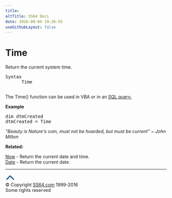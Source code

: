 ```yaml
---
title:
altTitle: SS64 Docs
date: 2016-09-04 19:26:55
useGithubLayout: false
---
```

<!-- #BeginLibraryItem "/Library/head_access.lbi" --><!-- #EndLibraryItem --><h1>Time</h1>
<p>  Return the current system time.</p>
<pre>Syntax
      Time

</pre>
<p>The Time() function can be used in VBA or in an <a href="syntax-functions.html">SQL query.</a> </p>
<p><b>Example</b></p>
<pre>dim dtmCreated
dtmCreated = Time</pre>
<p class="quote"><i>“Beauty is Nature's coin, must not be hoarded, but must be current” ~ John Milton</i></p>
<p><b>Related:</b></p>
<p><a href="now.html">Now</a> - Return the current date and time.<br>
<a href="date.html">Date</a> - Return the current date.
</p><!-- #BeginLibraryItem "/Library/foot_access.lbi" --><p>
<!-- access -->

<hr>
<div id="bl" class="footer"><a href="time.html#"><img src="../images/top.png" width="30" height="22" alt="Back to the Top"></a></div>
<div id="br" class="footer, tagline">© Copyright <a href="http://ss64.com/">SS64.com</a> 1999-2016<br>
Some rights reserved</div><!-- #EndLibraryItem -->

